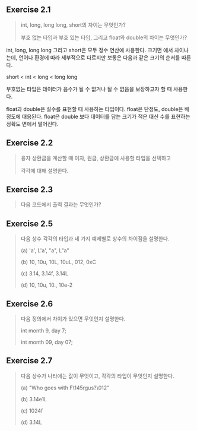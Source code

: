 ## Exercise 2.1
> int, long, long long, short의 차이는 무엇인가? 
>
> 부호 없는 타입과 부호 있는 타입, 그리고 float와 double의 차이는 무엇인가?

int, long, long long 그리고 short은 모두 정수 연산에 사용한다. 
크기면 에서 차이나는데, 언어나 환경에 따라 세부적으로 다르지만 
보통은 다음과 같은 크기의 순서를 따른다.

short < int < long < long long

부호없는 타입은 데이터가 음수가 될 수 없거나 될 수 없음을 보장하고자 할 때 사용한다.

float과 double은 실수를 표현할 때 사용하는 타입이다.
float은 단정도, double은 배정도에 대응된다.
float은 double 보다 데이터를 담는 크기가 적은 대신 수를 표현하는 정확도 면에서 떨어진다.
## Exercise 2.2 

> 융자 상환금을 계산할 때 이자, 원금, 상환금에 사용할 타입을 선택하고 
>
> 각각에 대해 설명한다.
 

## Exercise 2.3 
> 다음 코드에서 출력 결과는 무엇인가?
 

## Exercise 2.5 
> 다음 상수 각각의 타입과 네 가지 예제별로 상수의 차이점을 설명한다.
>
> (a) 'a', L'a', "a", L"a"
>
> (b) 10, 10u, 10L, 10uL, 012, 0xC
>
> (c) 3.14, 3.14f, 3.14L
>
> (d) 10, 10u, 10., 10e-2
 

## Exercise 2.6 
> 다음 정의에서 차이가 있으면 무엇인지 설명한다.
>
> int month  9, day  7;
>
> int month  09, day  07;

 

## Exercise 2.7 
> 다음 상수가 나타애는 값이 무엇이고, 각각의 타입이 무엇인지 설명한다.
>
> (a) "Who goes with F\145rgus?\012"
>
> (b) 3.14e1L
>
> (c) 1024f
>
> (d) 3.14L

 
